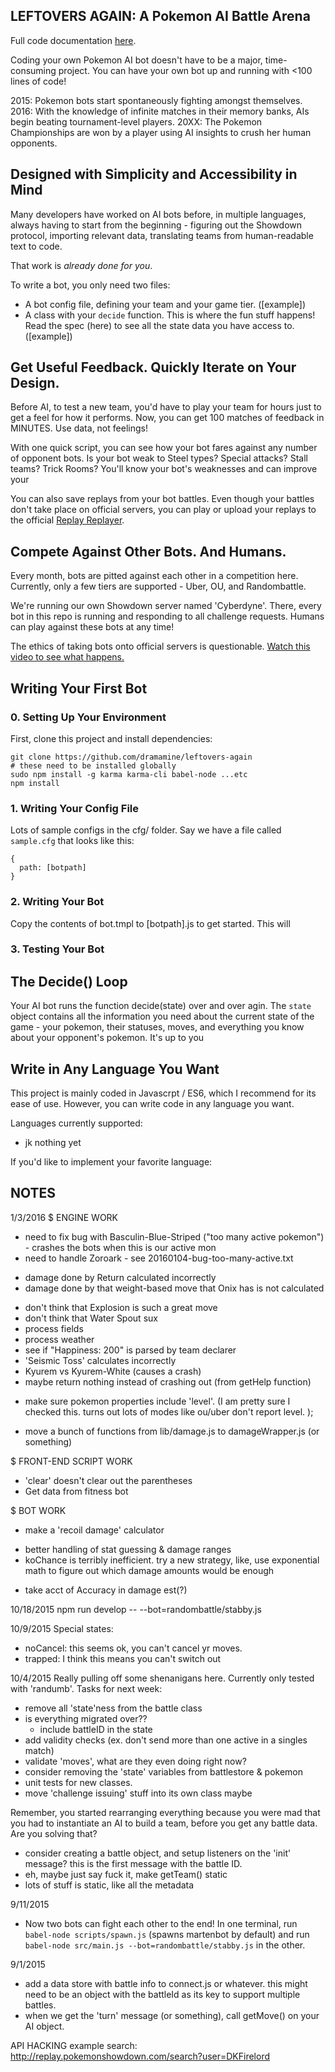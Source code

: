 ## LEFTOVERS AGAIN: A Pokemon AI Battle Arena

Full code documentation [here](https://doc.esdoc.org/github.com/dramamine/leftovers-again/).

Coding your own Pokemon AI bot doesn't have to be a major, time-consuming project. You can have your own bot up and running with <100 lines of code!

2015: Pokemon bots start spontaneously fighting amongst themselves.
2016: With the knowledge of infinite matches in their memory banks, AIs begin beating tournament-level players.
20XX: The Pokemon Championships are won by a player using AI insights to crush her human opponents.

## Designed with Simplicity and Accessibility in Mind

Many developers have worked on AI bots before, in multiple languages, always having to start from the beginning - figuring out the Showdown protocol, importing relevant data, translating teams from human-readable text to code.

That work is *already done for you*.

To write a bot, you only need two files:
- A bot config file, defining your team and your game tier. ([example])
- A class with your `decide` function. This is where the fun stuff happens! Read the spec (here) to see all the state data you have access to. ([example])

## Get Useful Feedback. Quickly Iterate on Your Design.

Before AI, to test a new team, you'd have to play your team for hours just to get a feel for how it performs. Now, you can get 100 matches of feedback in MINUTES. Use data, not feelings!

With one quick script, you can see how your bot fares against any number of opponent bots. Is your bot weak to Steel types? Special attacks? Stall teams? Trick Rooms? You'll know your bot's weaknesses and can improve your 

You can also save replays from your bot battles. Even though your battles don't take place on official servers, you can play or upload your replays to the official [Replay Replayer](http://replay.pokemonshowdown.com/).

## Compete Against Other Bots. And Humans.

Every month, bots are pitted against each other in a competition here. Currently, only a few tiers are supported - Uber, OU, and Randombattle.

We're running our own Showdown server named 'Cyberdyne'. There, every bot in this repo is running and responding to all challenge requests. Humans can play against these bots at any time!

The ethics of taking bots onto official servers is questionable. [Watch this video to see what happens.]()

## Writing Your First Bot

### 0. Setting Up Your Environment
First, clone this project and install dependencies:
```
git clone https://github.com/dramamine/leftovers-again
# these need to be installed globally
sudo npm install -g karma karma-cli babel-node ...etc
npm install
```

### 1. Writing Your Config File
Lots of sample configs in the cfg/ folder. Say we have a file called `sample.cfg` that looks like this:
```
{
  path: [botpath]
}
```

### 2. Writing Your Bot
Copy the contents of bot.tmpl to [botpath].js to get started. This will 


### 3. Testing Your Bot



## The Decide() Loop

Your AI bot runs the function decide(state) over and over agin. The `state` object contains all the information you need about the current state of the game - your pokemon, their statuses, moves, and everything you know about your opponent's pokemon. It's up to you 

## Write in Any Language You Want

This project is mainly coded in Javascrpt / ES6, which I recommend for its ease of use. However, you can write code in any language you want.

Languages currently supported:
- jk nothing yet

If you'd like to implement your favorite language: 

## NOTES
1/3/2016
$ ENGINE WORK
- need to fix bug with Basculin-Blue-Striped ("too many active pokemon") - crashes the bots when this is our active mon
- need to handle Zoroark - see 20160104-bug-too-many-active.txt
+ damage done by Return calculated incorrectly
+ damage done by that weight-based move that Onix has is not calculated
- don't think that Explosion is such a great move
- don't think that Water Spout sux
- process fields
- process weather
- see if "Happiness: 200" is parsed by team declarer
- 'Seismic Toss' calculates incorrectly
- Kyurem vs Kyurem-White (causes a crash)
- maybe return nothing instead of crashing out (from getHelp function)
+ make sure pokemon properties include 'level'. (I am pretty sure I checked this. turns out lots of modes like ou/uber don't report level. );
- move a bunch of functions from lib/damage.js to damageWrapper.js (or something)

$ FRONT-END SCRIPT WORK
- 'clear' doesn't clear out the parentheses
- Get data from fitness bot


$ BOT WORK
- make a 'recoil damage' calculator
+ better handling of stat guessing & damage ranges
+ koChance is terribly inefficient. try a new strategy, like, use exponential math to figure out which damage amounts would be enough
- take acct of Accuracy in damage est(?)



10/18/2015
npm run develop -- --bot=randombattle/stabby.js

10/9/2015
Special states:
- noCancel: this seems ok, you can't cancel yr moves.
- trapped: I think this means you can't switch out

10/4/2015
Really pulling off some shenanigans here. Currently only tested with 'randumb'. Tasks for next week:
- remove all 'state'ness from the battle class
- is everything migrated over??
  * include battleID in the state
- add validity checks (ex. don't send more than one active in a singles match)
- validate 'moves', what are they even doing right now?
- consider removing the 'state' variables from battlestore & pokemon
- unit tests for new classes.
- move 'challenge issuing' stuff into its own class maybe

Remember, you started rearranging everything because you were mad that you had to instantiate an AI to build a team, before you get any battle data. Are you solving that?
- consider creating a battle object, and setup listeners on the 'init' message? this is the first message with the battle ID.
- eh, maybe just say fuck it, make getTeam() static
- lots of stuff is static, like all the metadata

9/11/2015
- Now two bots can fight each other to the end! In one terminal, run `babel-node scripts/spawn.js` (spawns martenbot by default) and run `babel-node src/main.js --bot=randombattle/stabby.js` in the other.


9/1/2015
- add a data store with battle info to connect.js or whatever. this might need to be an object with the battleId as its key to support multiple battles.
- when we get the 'turn' message (or something), call getMove() on your AI object.



API HACKING
example search:
http://replay.pokemonshowdown.com/search?user=DKFirelord

